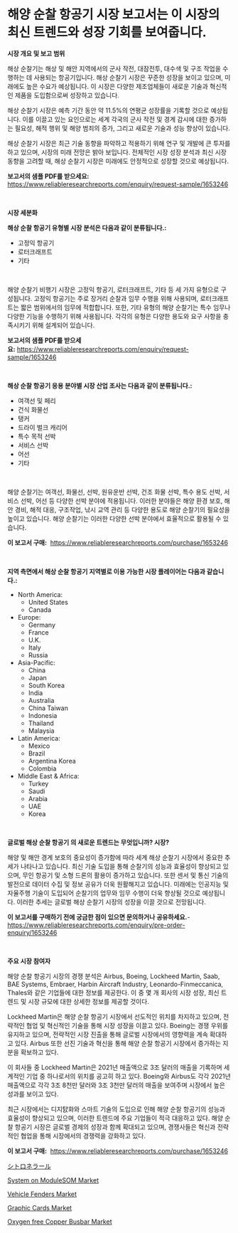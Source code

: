 <p><h1>해양 순찰 항공기 시장 보고서는 이 시장의 최신 트렌드와 성장 기회를 보여줍니다.</h1></p><p><strong>시장 개요 및 보고 범위</strong></p>
<p><p>해상 순찰기는 해상 및 해안 지역에서의 군사 작전, 대잠전투, 대수색 및 구조 작업을 수행하는 데 사용되는 항공기입니다. 해상 순찰기 시장은 꾸준한 성장을 보이고 있으며, 미래에도 높은 수요가 예상됩니다. 이 시장은 다양한 제조업체들이 새로운 기술과 혁신적인 제품을 도입함으로써 성장하고 있습니다.</p><p>해상 순찰기 시장은 예측 기간 동안 약 11.5%의 연평균 성장률을 기록할 것으로 예상됩니다. 이를 이끌고 있는 요인으로는 세계 각국의 군사 작전 및 경계 감시에 대한 증가하는 필요성, 해적 행위 및 해양 범죄의 증가, 그리고 새로운 기술과 성능 향상이 있습니다.</p><p>해상 순찰기 시장은 최근 기술 동향을 파악하고 적용하기 위해 연구 및 개발에 큰 투자를 하고 있으며, 시장의 미래 전망은 밝아 보입니다. 전체적인 시장 성장 분석과 최신 시장 동향을 고려할 때, 해상 순찰기 시장은 미래에도 안정적으로 성장할 것으로 예상됩니다.</p></p>
<p><strong>보고서의 샘플 PDF를 받으세요:</strong> <a href="https://www.reliableresearchreports.com/enquiry/request-sample/1653246">https://www.reliableresearchreports.com/enquiry/request-sample/1653246</a></p>
<p>&nbsp;</p>
<p><strong>시장 세분화</strong></p>
<p><strong>해상 순찰 항공기 유형별 시장 분석은 다음과 같이 분류됩니다.:</strong></p>
<p><ul><li>고정익 항공기</li><li>로터크래프트</li><li>기타</li></ul></p>
<p>&nbsp;</p>
<p><p>해양 순찰기 비행기 시장은 고정익 항공기, 로터크래프트, 기타 등 세 가지 유형으로 구성됩니다. 고정익 항공기는 주로 장거리 순찰과 임무 수행을 위해 사용되며, 로터크래프트는 짧은 범위에서의 임무에 적합합니다. 또한, 기타 유형의 해양 순찰기는 특수 임무나 다양한 기능을 수행하기 위해 사용됩니다. 각각의 유형은 다양한 용도와 요구 사항을 충족시키기 위해 설계되어 있습니다.</p></p>
<p><strong>보고서의 샘플 PDF를 받으세요:</strong>&nbsp;<a href="https://www.reliableresearchreports.com/enquiry/request-sample/1653246">https://www.reliableresearchreports.com/enquiry/request-sample/1653246</a></p>
<p>&nbsp;</p>
<p><strong> 해상 순찰 항공기 응용 분야별 시장 산업 조사는 다음과 같이 분류됩니다.:</strong></p>
<p><ul><li>여객선 및 페리</li><li>건식 화물선</li><li>탱커</li><li>드라이 벌크 캐리어</li><li>특수 목적 선박</li><li>서비스 선박</li><li>어선</li><li>기타</li></ul></p>
<p>&nbsp;</p>
<p><p>해양 순찰기는 여객선, 화물선, 선박, 원유운반 선박, 건조 화물 선박, 특수 용도 선박, 서비스 선박, 어선 등 다양한 선박 분야에 적용됩니다. 이러한 분야들은 해양 환경 보호, 해안 경비, 해적 대응, 구조작업, 낚시 교역 관리 등 다양한 용도로 해양 순찰기의 필요성을 높이고 있습니다. 해양 순찰기는 이러한 다양한 선박 분야에서 효율적으로 활용될 수 있습니다.</p></p>
<p><strong>이 보고서 구매:</strong>&nbsp; <a href="https://www.reliableresearchreports.com/purchase/1653246">https://www.reliableresearchreports.com/purchase/1653246</a></p>
<p>&nbsp;</p>
<p><strong>지역 측면에서 해상 순찰 항공기 지역별로 이용 가능한 시장 플레이어는 다음과 같습니다.:</strong></p>
<p><ul>
    <li>
        North America:
        <ul>
            <li>United States</li>
            <li>Canada</li>
        </ul>
    </li>
    <li>
        Europe:
        <ul>
            <li>Germany</li>
            <li>France</li>
            <li>U.K.</li>
            <li>Italy</li>
            <li>Russia</li>
        </ul>
    </li>
    <li>
        Asia-Pacific:
        <ul>
            <li>China</li>
            <li>Japan</li>
            <li>South Korea</li>
            <li>India</li>
            <li>Australia</li>
            <li>China Taiwan</li>
            <li>Indonesia</li>
            <li>Thailand</li>
            <li>Malaysia</li>
        </ul>
    </li>
    <li>
        Latin America:
        <ul>
            <li>Mexico</li>
            <li>Brazil</li>
            <li>Argentina Korea</li>
            <li>Colombia</li>
        </ul>
    </li>
    <li>
        Middle East & Africa:
        <ul>
            <li>Turkey</li>
            <li>Saudi</li>
            <li>Arabia</li>
            <li>UAE</li>
            <li>Korea</li>
        </ul>
    </li>
    </ul></p>
<p>&nbsp;</p>
<p><strong>글로벌 해상 순찰 항공기 의 새로운 트렌드는 무엇입니까? 시장?</strong></p>
<p><p>해양 및 해안 경계 보호의 중요성이 증가함에 따라 세계 해상 순찰기 시장에서 중요한 추세가 나타나고 있습니다. 최신 기술 도입을 통해 순찰기의 성능과 효율성이 향상되고 있으며, 무인 항공기 및 소형 드론의 활용이 증가하고 있습니다. 또한 센서 및 통신 기술의 발전으로 데이터 수집 및 정보 공유가 더욱 원활해지고 있습니다. 미래에는 인공지능 및 자율주행 기술이 도입되어 순찰기의 업무와 임무 수행이 더욱 향상될 것으로 예상됩니다. 이러한 추세는 글로벌 해상 순찰기 시장의 성장을 이끌 것으로 전망됩니다.</p></p>
<p><strong>이 보고서를 구매하기 전에 궁금한 점이 있으면 문의하거나 공유하세요.</strong>- <a href="https://www.reliableresearchreports.com/enquiry/pre-order-enquiry/1653246">https://www.reliableresearchreports.com/enquiry/pre-order-enquiry/1653246</a></p>
<p>&nbsp;</p>
<p><strong>주요 시장 참여자</strong></p>
<p><p>해양 순찰 항공기 시장의 경쟁 분석은 Airbus, Boeing, Lockheed Martin, Saab, BAE Systems, Embraer, Harbin Aircraft Industry, Leonardo-Finmeccanica, Thales와 같은 기업들에 대한 정보를 제공한다. 이 중 몇 개 회사의 시장 성장, 최신 트렌드 및 시장 규모에 대한 상세한 정보를 제공할 것이다.</p><p>Lockheed Martin은 해양 순찰 항공기 시장에서 선도적인 위치를 차지하고 있으며, 전략적인 협업 및 혁신적인 기술을 통해 시장 성장을 이끌고 있다. Boeing는 경쟁 우위를 유지하고 있으며, 전략적인 시장 진출을 통해 글로벌 시장에서의 영향력을 계속 확대하고 있다. Airbus 또한 선진 기술과 혁신을 통해 해양 순찰 항공기 시장에서 증가하는 지분을 확보하고 있다.</p><p>이 회사들 중 Lockheed Martin은 2021년 매출액으로 3조 달러의 매출을 기록하며 세계적인 기업 중 하나로서의 위치를 공고히 하고 있다. Boeing와 Airbus도 각각 2021년 매출액으로 각각 3조 8천만 달러와 3조 3천만 달러의 매출을 보여주며 시장에서 높은 성과를 보이고 있다.</p><p>최근 시장에서는 디지턄화와 스마트 기술의 도입으로 인해 해양 순찰 항공기의 성능과 효율성이 향상되고 있으며, 이러한 트렌드에 주요 기업들이 적극 대응하고 있다. 해양 순찰 항공기 시장은 글로벌 경제의 성장과 함께 확대되고 있으며, 경쟁사들은 혁신과 전략적인 협업을 통해 시장에서의 경쟁력을 강화하고 있다.</p></p>
<p><strong>이 보고서 구매:</strong>&nbsp;&nbsp;<a href="https://www.reliableresearchreports.com/purchase/1653246">https://www.reliableresearchreports.com/purchase/1653246</a></p>
<p><p><a href="https://github.com/cnnriuez22368/Market-Research-Report-List-1/blob/main/337198111616.md">シトロネラール</a></p><p><a href="https://medium.com/@sarahhopkins94/system-on-modulesom-market-research-report-its-history-and-forecast-2024-to-2031-fd5c3f099cea">System on ModuleSOM Market</a></p><p><a href="https://issuu.com/reportprime-2/docs/vehicle-fenders-market-size-2030.pptx">Vehicle Fenders Market</a></p><p><a href="https://github.com/Krish2023na/Market-Research-Report-List-3/blob/main/graphic-cards-market.md">Graphic Cards Market</a></p><p><a href="https://medium.com/@elizabethalexander97/decoding-oxygen-free-copper-busbar-market-metrics-market-share-trends-and-growth-patterns-444aee56edb6">Oxygen free Copper Busbar Market</a></p></p>
